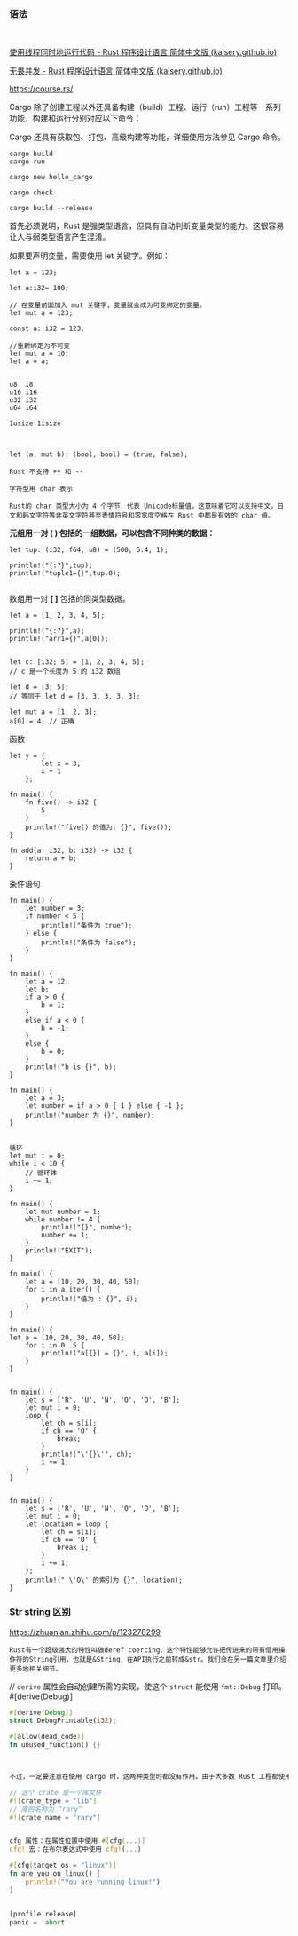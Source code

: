 ### 语法

​	

[使用线程同时地运行代码 - Rust 程序设计语言 简体中文版 (kaisery.github.io)](https://kaisery.github.io/trpl-zh-cn/ch16-01-threads.html)

[无畏并发 - Rust 程序设计语言 简体中文版 (kaisery.github.io)](https://kaisery.github.io/trpl-zh-cn/ch16-00-concurrency.html)

https://course.rs/

Cargo 除了创建工程以外还具备构建（build）工程、运行（run）工程等一系列功能，构建和运行分别对应以下命令：

Cargo 还具有获取包、打包、高级构建等功能，详细使用方法参见 Cargo 命令。

```
cargo build 
cargo run 

cargo new hello_cargo

cargo check

cargo build --release
```



首先必须说明，Rust 是强类型语言，但具有自动判断变量类型的能力。这很容易让人与弱类型语言产生混淆。

如果要声明变量，需要使用 let 关键字。例如：

```
let a = 123;

let a:i32= 100;

// 在变量前面加入 mut 关键字，变量就会成为可变绑定的变量。
let mut a = 123;

const a: i32 = 123;

//重新绑定为不可变
let mut a = 10;
let a = a;


u8  i8
u16 i16
u32 i32
u64 i64

1usize 1isize



let (a, mut b): (bool, bool) = (true, false);

Rust 不支持 ++ 和 --

字符型用 char 表示

Rust的 char 类型大小为 4 个字节，代表 Unicode标量值，这意味着它可以支持中文，日文和韩文字符等非英文字符甚至表情符号和零宽度空格在 Rust 中都是有效的 char 值。
```





**元组用一对 ( ) 包括的一组数据，可以包含不同种类的数据：**



```
let tup: (i32, f64, u8) = (500, 6.4, 1);

println!("{:?}",tup);
println!("tuple1={}",tup.0);


```

数组用一对 **[ ]** 包括的同类型数据。

```
let a = [1, 2, 3, 4, 5];

println!("{:?}",a);
println!("arr1={}",a[0]);


let c: [i32; 5] = [1, 2, 3, 4, 5];
// c 是一个长度为 5 的 i32 数组

let d = [3; 5];
// 等同于 let d = [3, 3, 3, 3, 3];

let mut a = [1, 2, 3];
a[0] = 4; // 正确
```



函数

```
let y = {
        let x = 3;
        x + 1
    };
    
fn main() {
    fn five() -> i32 {
        5
    }
    println!("five() 的值为: {}", five());
}    
    
fn add(a: i32, b: i32) -> i32 {
    return a + b;
}
```



条件语句

```
fn main() {
    let number = 3;
    if number < 5 {
        println!("条件为 true");
    } else {
        println!("条件为 false");
    }
}

fn main() {
    let a = 12;
    let b;
    if a > 0 {
        b = 1;
    }  
    else if a < 0 {
        b = -1;
    }  
    else {
        b = 0;
    }
    println!("b is {}", b);
}

fn main() {
    let a = 3;
    let number = if a > 0 { 1 } else { -1 };
    println!("number 为 {}", number);
}


循环
let mut i = 0;
while i < 10 {
    // 循环体
    i += 1;
}

fn main() {
    let mut number = 1;
    while number != 4 {
        println!("{}", number);
        number += 1;
    }
    println!("EXIT");
}

fn main() {
    let a = [10, 20, 30, 40, 50];
    for i in a.iter() {
        println!("值为 : {}", i);
    }
}

fn main() {
let a = [10, 20, 30, 40, 50];
    for i in 0..5 {
        println!("a[{}] = {}", i, a[i]);
    }
}


fn main() {
    let s = ['R', 'U', 'N', 'O', 'O', 'B'];
    let mut i = 0;
    loop {
        let ch = s[i];
        if ch == 'O' {
            break;
        }
        println!("\'{}\'", ch);
        i += 1;
    }
}


fn main() {
    let s = ['R', 'U', 'N', 'O', 'O', 'B'];
    let mut i = 0;
    let location = loop {
        let ch = s[i];
        if ch == 'O' {
            break i;
        }
        i += 1;
    };
    println!(" \'O\' 的索引为 {}", location);
}
```



### Str string 区别

https://zhuanlan.zhihu.com/p/123278299

```
Rust有一个超级强大的特性叫做deref coercing，这个特性能够允许把传进来的带有借用操作符的String引用，也就是&String，在API执行之前转成&str。我们会在另一篇文章里介绍更多地相关细节。
```





// `derive` 属性会自动创建所需的实现，使这个 `struct` 能使用 `fmt::Debug` 打印。 #[derive(Debug)]

```rust
#[derive(Debug)]
struct DebugPrintable(i32);

#[allow(dead_code)]
fn unused_function() {}



不过，一定要注意在使用 cargo 时，这两种类型时都没有作用。由于大多数 Rust 工程都使用 cargo，这意味着 crate_type 和 crate_name 的作用事实上很有限。

// 这个 crate 是一个库文件
#![crate_type = "lib"]
// 库的名称为 “rary”
#![crate_name = "rary"]


cfg 属性：在属性位置中使用 #[cfg(...)]
cfg! 宏：在布尔表达式中使用 cfg!(...)

#[cfg(target_os = "linux")]
fn are_you_on_linux() {
    println!("You are running linux!")
}


[profile.release]
panic = 'abort'
```

